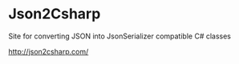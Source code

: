 ﻿
Json2Csharp
===========

Site for converting JSON into JsonSerializer compatible C# classes

http://json2csharp.com/
